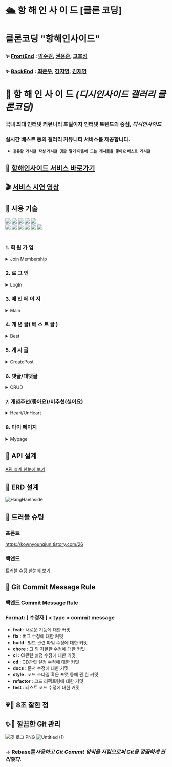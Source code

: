 # 🛳 항 해 인 사 이 드 [클론 코딩]

# 클론코딩 **"항해인사이드"**

### ✨ [FrontEnd](https://github.com/kksltv123/hanghae99Inside) : [박수원](https://github.com/kksltv123), [권용준](https://github.com/donamgunner), [고호성](https://github.com/alestorm001)

### ✨ [BackEnd](https://github.com/HANGHAE-INSIDE-BE-FE/HANGHAE-INSIDE-BE) : [최준우](https://github.com/gitpher), [강지영](https://github.com/picjoy), [김재영](https://github.com/KORJaeyoungKim)

# 🚢 항 해 인 사 이 드 *(디시인사이드 갤러리 클론코딩)*

### 국내 최대 인터넷 커뮤니티 포털이자 인터넷 트렌드의 중심, ***디시인사이드***

### 실시간 베스트 등의 갤러리 커뮤니티 서비스를 제공합니다.

- **`공유할 게시글 작성`** **`게시글 댓글 달기`** **`마음에 드는 게시물을 좋아요` `베스트 게시글`**

## **🍰 [항해인사이드 서비스 바로가기](https://hanghae99-inside.vercel.app/main)**

## **🎬 [서비스 시연 영상](https://www.youtube.com/watch?v=iOP1HuuRAWA)**

## 🌠 사용 기술

<div>
<img src="https://img.shields.io/badge/github-181717?style=for-the-badge&logo=github&logoColor=white">
<img src="https://img.shields.io/badge/javascript-F7DF1E?style=for-the-badge&logo=javascript&logoColor=black">
<img src="https://img.shields.io/badge/react-0769AD?style=for-the-badge&logo=react&logoColor=white">
<img src="https://img.shields.io/badge/html-E34F26?style=for-the-badge&logo=html5&logoColor=white">
<img src="https://img.shields.io/badge/css-1572B6?style=for-the-badge&logo=css3&logoColor=white">
<br>
<img src="https://img.shields.io/badge/ubuntu-FCC624?style=for-the-badge&logo=ubuntu&logoColor=black">
<img src="https://img.shields.io/badge/aws-232F3E?style=for-the-badge&logo=amazonaws&logoColor=white">
<img src="https://img.shields.io/badge/spring-F80000?style=for-the-badge&logo=spring&logoColor=white">
<img src="https://img.shields.io/badge/Springboot-4FC08D?style=for-the-badge&logo=springboot&logoColor=white">
<img src="https://img.shields.io/badge/springsecurity-7952B3?style=for-the-badge&logo=springsecurity&logoColor=white">
<img src="https://img.shields.io/badge/mysql-61DAFB?style=for-the-badge&logo=mysql&logoColor=white">
</div> <br>

### 1. 회 원 가 입
<details>
<summary> Join Membership </summary>
<div markdown="1">
<br>
아이디를 이메일로 하고 닉네임을 따로 받아서 회원가입하는 것으로 구현
<br><br>
아이디와 비밀번호 양식 체크는 따로 서버에 요청이 들어오도록 구현
</div>
</details>

### **2. 로 그 인**
<details>
<summary> LogIn </summary>
<div markdown="1">
<br>
로그인 시에 토큰이 자동적으로 헤더에 들어오도록 기능 구현
<br><br>
토큰 만료 시간은 30분으로 구현
</div>
</details>

### **3. 메 인 페 이 지**
<details>
<summary> Main </summary>
<div markdown="1">
<br>
포스팅된 게시글 리스트를 최신순으로 출력
<br><br>
른쪽 배너에 각 페이지에 따른 개념글 표시
</div>
</details>

### **4. 개 념 글( 베 스 트 글 )**
<details>
<summary> Best </summary>
<div markdown="1">
<br>
추천 수가 10개가 넘는 게시물 중 상위 게시글 10개 리스트 출력
<br>
</div>
</details>

### **5. 게 시 글**
<details>
<summary> CreatePost </summary>
<div markdown="1">
<br>
로그인이 된 회원만 게시글을 작성할 수 있도록 구현
<br><br>
사진 유무를 전체 게시물 페이지에서 불 수 있으며, 사진을 유무에 관계없이 게시글 생성 가능
</div>
</details>

### 6. 댓글/대댓글
<details>
<summary> CRUD </summary>
<div markdown="1">
<br>
별도의 회원가입을 하지 않고도 nickname 값과 password 값 입력만으로 댓글/대댓글 작성이 가능하도록 구현
<br><br>
전체적으로 request값을 바탕으로 올바르지 않은 요청일 경우 (ex : “존재하지 않는 댓글입니다.”)등의 예외문구 출력 처리<br>
createComment(댓글 생성) / getComment(댓글 조회) 메소드 내 createdAt(생성시간)과 modifiedAt(최종수정시간) `yyyy-MM-dd HH:mm` 형태로 패턴 변환하여 저장 및 출력
</div>
</details>

### 7. 개념추천(좋아요)/비추천(싫어요)
<details>
<summary> Heart/UnHeart </summary>
<div markdown="1">
<br>
로그인을 하여야만 개념추천/비추천이 가능하도록 구현
<br><br>
개념추천/비추천 모두 1인 1게시글 당 1번씩만 가능하며 중복 요청 시 (ex : “이미 추천을 했습니다.”)등의 예외문구 출력 처리<br>
개념추천/비추천 모두 취소는 불가능하도록 구현<br>
Header를 통해 들어오는 Token 및 request 값을 바탕으로 올바르지 않은 요청일 경우 (ex : “로그인이 필요합니다.”) 등의 예외문구 출력 처리
</div>
</details>

### 8. 마이 페이지
<details>
<summary> Mypage </summary>
<div markdown="1">
<br>
로그인 된 회원이 작성한 게시글 표시
<br>
</div>
</details>

## **🔨 API 설계**



[API 설계 한눈에 보기](https://www.notion.so/0bba5380d0f941a68618da529d068091)



## 🔧 ERD 설계


![HangHaeInside](https://user-images.githubusercontent.com/108355379/186662819-5a5954e3-879c-43f2-b977-361291095177.png)



## **🐛 트러블 슈팅**

### 프론트
https://kownyoungjun.tistory.com/26

### 백앤드
[트러블 슈팅 한눈에 보기](https://www.notion.so/3ba6b1c3b2bb409dbe9fc26562616120)



## 📝 Git Commit Message Rule
### 백앤드 Commit Message Rule
### **Format: [ 수정자 ] < type > commit message**

- **feat** : 새로운 기능에 대한 커밋
- **fix** : 버그 수정에 대한 커밋
- **build** : 빌드 관련 파일 수정에 대한 커밋
- **chore** : 그 외 자잘한 수정에 대한 커밋
- **ci** : CI관련 설정 수정에 대한 커밋
- **cd** : CD관련 설정 수정에 대한 커밋
- **docs** : 문서 수정에 대한 커밋
- **style** : 코드 스타일 혹은 포맷 등에 관 한 커밋
- **refactor** : 코드 리팩토링에 대한 커밋
- **test** : 테스트 코드 수정에 대한 커밋



## 💗🌟 8조 잘한 점

## ✨🧩 **깔끔한 Git 관리**
![깃 로그 PNG](https://user-images.githubusercontent.com/108355379/186662591-a002e23e-d589-4357-9968-bcfe38e0aa99.png)
![Untitled (1)](https://user-images.githubusercontent.com/108355379/186662674-da1a7d52-56f7-493b-a7e2-5a4e6015e84d.png)

### **→ Rebase를*사용하고 Git Commit 양식을 지킴으로써 Git을 깔끔하게 관리했다.***

